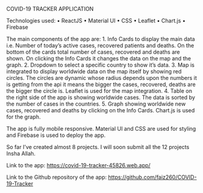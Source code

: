 COVID-19 TRACKER APPLICATION

Technologies used:
    • ReactJS
    • Material UI
    • CSS
    • Leaflet
    • Chart.js
    • Firebase

The main components of the app are:
    1. Info Cards to display the main data i.e. Number of today’s active cases, recovered patients and deaths. On the bottom of the cards total number of cases, recovered and deaths are shown. On clicking the Info Cards it changes the data on the map and the graph.
    2. Dropdown to select a specific country to show it’s data.
    3. Map is integrated to display worldwide data on the map itself by showing red circles. The circles are dynamic whose radius depends upon the numbers it is getting from the api it means the bigger the cases, recovered, deaths are the bigger the circle is. Leaflet is used for the map integration.
    4. Table on the right side of the app is showing worldwide cases. The data is sorted by the number of cases in the countries.
    5. Graph showing worldwide new cases, recovered and deaths by clicking on the Info Cards. Chart.js is used for the graph.

The app is fully mobile responsive. Material UI and CSS are used for styling and Firebase is used to  deploy the app.

So far I’ve created almost 8 projects. I will soon submit all the 12 projects Insha Allah.

Link to the app:
https://covid-19-tracker-45826.web.app/

Link to the Github repository of the app:
https://github.com/faiz260/COVID-19-Tracker
